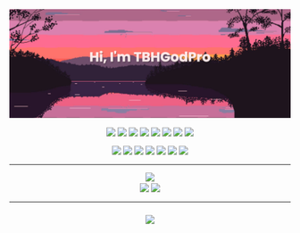 <img src="./profile-banner.png" />

<p align="center">
  <img src="https://img.icons8.com/color/48/000000/javascript.png"/>
  <img src="https://img.icons8.com/color/48/000000/typescript.png"/>
  <img src="https://img.icons8.com/color/48/000000/html-5.png"/>
  <img src="https://img.icons8.com/color/48/000000/css3.png"/>
  <img src="https://img.icons8.com/?size=48&id=GPfHz0SM85FX&format=png&color=000000"/>
  <img src="https://img.icons8.com/color/48/000000/kotlin.png"/>
  <img src="https://img.icons8.com/color/48/000000/python.png"/>
  <img src="https://img.icons8.com/color/48/000000/swift.png"/>
</p>
<p align="center">
  <img src="https://img.icons8.com/color/48/000000/nodejs.png"/>
  <img width="48px" src="https://bun.sh/logo.svg"/>
  <img src="https://img.icons8.com/color/48/000000/vue-js.png"/>
  <img src="https://img.icons8.com/?size=48&id=NfbyHexzVEDk&format=png&color=000000"/>
  <img width="48px" src="https://upload.wikimedia.org/wikipedia/commons/thumb/9/91/Electron_Software_Framework_Logo.svg/1200px-Electron_Software_Framework_Logo.svg.png"/>
  <img src="https://img.icons8.com/color/48/000000/ionic.png"/>
  <img src="https://img.icons8.com/color/48/000000/git.png"/>
</p>

<hr />

<p align="center">
  <img src="https://github-readme-streak-stats.herokuapp.com/?user=TBHGodPro&theme=black-ice&hide_border=true&stroke=0000&background=060A0CD0">
  <br />
  <img src="https://github-readme-stats.vercel.app/api?username=TBHGodPro&show_icons=true&count_private=true&theme=react&hide_border=true&bg_color=0D1117">
  <img src="https://github-readme-stats.vercel.app/api/top-langs/?username=TBHGodPro&langs_count=8&count_private=true&layout=compact&theme=react&hide_border=true&bg_color=0D1117">
</p>

<hr />

<h3 align="center">
  <a href="#connect-with-me"><img src="https://lanyard.cnrad.dev/api/668116405765537808"></a>
</h3>
